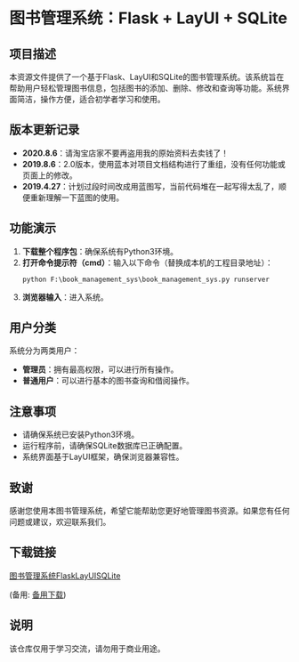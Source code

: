 # 图书管理系统：Flask + LayUI + SQLite

## 项目描述

本资源文件提供了一个基于Flask、LayUI和SQLite的图书管理系统。该系统旨在帮助用户轻松管理图书信息，包括图书的添加、删除、修改和查询等功能。系统界面简洁，操作方便，适合初学者学习和使用。

## 版本更新记录

- **2020.8.6**：请淘宝店家不要再盗用我的原始资料去卖钱了！
- **2019.8.6**：2.0版本，使用蓝本对项目文档结构进行了重组，没有任何功能或页面上的修改。
- **2019.4.27**：计划过段时间改成用蓝图写，当前代码堆在一起写得太乱了，顺便重新理解一下蓝图的使用。

## 功能演示

1. **下载整个程序包**：确保系统有Python3环境。
2. **打开命令提示符（cmd）**：输入以下命令（替换成本机的工程目录地址）：
   ```
   python F:\book_management_sys\book_management_sys.py runserver
   ```
3. **浏览器输入**：进入系统。

## 用户分类

系统分为两类用户：
- **管理员**：拥有最高权限，可以进行所有操作。
- **普通用户**：可以进行基本的图书查询和借阅操作。

## 注意事项

- 请确保系统已安装Python3环境。
- 运行程序前，请确保SQLite数据库已正确配置。
- 系统界面基于LayUI框架，确保浏览器兼容性。

## 致谢

感谢您使用本图书管理系统，希望它能帮助您更好地管理图书资源。如果您有任何问题或建议，欢迎联系我们。

## 下载链接
[图书管理系统FlaskLayUISQLite](https://pan.quark.cn/s/e3dbcb313399) 

(备用: [备用下载](https://pan.baidu.com/s/1lkkkSP1rx6JvPUbVh368Cg?pwd=1234))

## 说明

该仓库仅用于学习交流，请勿用于商业用途。

